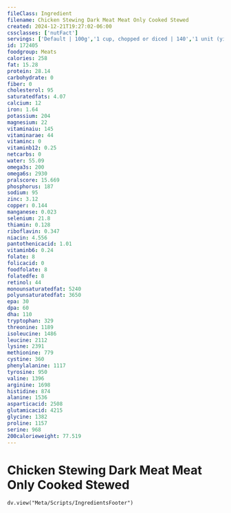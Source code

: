```yaml
---
fileClass: Ingredient
filename: Chicken Stewing Dark Meat Meat Only Cooked Stewed
created: 2024-12-21T19:27:02-06:00
cssclasses: ['nutFact']
servings: ['Default | 100g','1 cup, chopped or diced | 140','1 unit (yield from 1 lb ready-to-cook chicken) | 73']
id: 172405
foodgroup: Meats
calories: 258
fat: 15.28
protein: 28.14
carbohydrate: 0
fiber: 0
cholesterol: 95
saturatedfats: 4.07
calcium: 12
iron: 1.64
potassium: 204
magnesium: 22
vitaminaiu: 145
vitaminarae: 44
vitaminc: 0
vitaminb12: 0.25
netcarbs: 0
water: 55.09
omega3s: 200
omega6s: 2930
pralscore: 15.669
phosphorus: 187
sodium: 95
zinc: 3.12
copper: 0.144
manganese: 0.023
selenium: 21.8
thiamin: 0.128
riboflavin: 0.347
niacin: 4.556
pantothenicacid: 1.01
vitaminb6: 0.24
folate: 8
folicacid: 0
foodfolate: 8
folatedfe: 8
retinol: 44
monounsaturatedfat: 5240
polyunsaturatedfat: 3650
epa: 30
dpa: 60
dha: 110
tryptophan: 329
threonine: 1189
isoleucine: 1486
leucine: 2112
lysine: 2391
methionine: 779
cystine: 360
phenylalanine: 1117
tyrosine: 950
valine: 1396
arginine: 1698
histidine: 874
alanine: 1536
asparticacid: 2508
glutamicacid: 4215
glycine: 1382
proline: 1157
serine: 968
200calorieweight: 77.519
---
```


# Chicken Stewing Dark Meat Meat Only Cooked Stewed

```dataviewjs
dv.view("Meta/Scripts/IngredientsFooter")
```